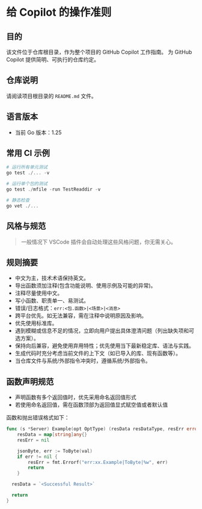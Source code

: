 # 给 Copilot 的操作准则

## 目的

该文件位于仓库根目录，作为整个项目的 GitHub Copilot 工作指南。
为 GitHub Copilot 提供简明、可执行的仓库约定。

## 仓库说明

请阅读项目根目录的 `README.md` 文件。

## 语言版本

- 当前 Go 版本：1.25

## 常用 CI 示例

```powershell
# 运行所有单元测试
go test ./... -v

# 运行单个包的测试
go test ./mfile -run TestReaddir -v

# 静态检查
go vet ./...

```

## 风格与规范

> 一般情况下 VSCode 插件会自动处理这些风格问题，你无需关心。

## 规则摘要

- 中文为主，技术术语保持英文。
- 导出函数须加注释(包含功能说明、使用示例及可能的异常)。
- 注释尽量使用中文。
- 写小函数、职责单一、易测试。
- 错误/日志格式：`err:<包.函数>|<场景>|<消息>`
- 跨平台优先。如无法兼容，需在注释中说明原因及影响。
- 优先使用标准库。
- 遇到模糊或信息不足的情况，立即向用户提出具体澄清问题（列出缺失项和可选方案）。
- 保持向后兼容，避免使用弃用特性；优先使用当下最新稳定库、语法与实践。
- 生成代码时充分考虑当前文件的上下文（如已导入的库、现有函数等）。
- 当仓库文件与系统/外部指令冲突时，遵循系统/外部指令。

## 函数声明规范

- 声明函数有多个返回值时，优先采用命名返回值形式
- 若使用命名返回值，需在函数顶部为返回值显式赋空值或者默认值

函数和抛出错误格式如下：

```go
func (s *Server) Example(opt OptType) (resData resDataType, resErr error) {
	resData = map[string]any{}
	resErr = nil

	jsonByte, err := ToByte(val)
	if err != nil {
		resErr = fmt.Errorf("err:xx.Example|ToByte|%w", err)
		return
	}

  resData = `<Successful Result>`

  return
}
```
